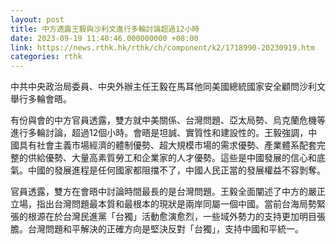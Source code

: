 ```yaml
---
layout: post
title: 中方透露王毅與沙利文進行多輪討論超過12小時
date: 2023-09-19 11:40:46.000000000 +08:00
link: https://news.rthk.hk/rthk/ch/component/k2/1718990-20230919.htm
categories: rthk
---
```


中共中央政治局委員、中央外辦主任王毅在馬耳他同美國總統國家安全顧問沙利文舉行多輪會晤。

有份與會的中方官員透露，雙方就中美關係、台灣問題、亞太局勢、烏克蘭危機等進行多輪討論，超過12個小時。會晤是坦誠、實質性和建設性的。王毅強調，中國具有社會主義市場經濟的體制優勢、超大規模市場的需求優勢、產業體系配套完整的供給優勢、大量高素質勞工和企業家的人才優勢。這些是中國發展的信心和底氣。中國的發展進程是任何國家都阻擋不了，中國人民正當的發展權益不容剝奪。

官員透露，雙方在會晤中討論時間最長的是台灣問題。王毅全面闡述了中方的嚴正立場，指出台灣問題最本質和最根本的現狀是兩岸同屬一個中國。當前台海局勢緊張的根源在於台灣民進黨「台獨」活動愈演愈烈，一些域外勢力的支持更加明目張膽。台灣問題和平解決的正確方向是堅決反對「台獨」，支持中國和平統一。
